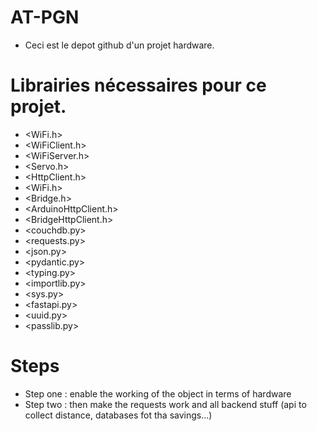 # AT-PGN
- Ceci est le depot github d'un projet hardware.

# Librairies nécessaires pour ce projet.
- <WiFi.h>
- <WiFiClient.h>
- <WiFiServer.h>
- <Servo.h>
- <HttpClient.h>
- <WiFi.h>
- <Bridge.h>
- <ArduinoHttpClient.h>
- <BridgeHttpClient.h>
- <couchdb.py>
- <requests.py>
- <json.py>
- <pydantic.py>
- <typing.py>
- <importlib.py>
- <sys.py>
- <fastapi.py>
- <uuid.py>
- <passlib.py>

# Steps
  - Step one : enable the working of the object in terms of hardware
  - Step two : then make the requests work and all backend stuff (api to collect distance, databases fot tha savings...)